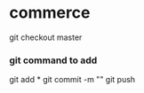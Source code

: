 # commerce
git checkout master
### git command to add
git add *
git commit -m "<commit message>"
git push

